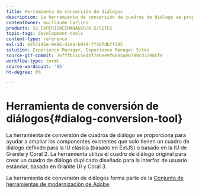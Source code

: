 ```yaml
---
title: Herramienta de conversión de diálogos
description: La herramienta de conversión de cuadros de diálogo se proporciona para ayudarle a ampliar los componentes existentes que solo tienen un cuadro de diálogo definido para la IU clásica
contentOwner: Guillaume Carlino
products: SG_EXPERIENCEMANAGER/6.5/SITES
topic-tags: development-tools
content-type: reference
exl-id: e255145e-9e86-41ea-b048-ff46fdbff205
solution: Experience Manager, Experience Manager Sites
source-git-commit: 76fffb11c56dbf7ebee9f6805ae0799cd32985fe
workflow-type: tm+mt
source-wordcount: '95'
ht-degree: 0%

---
```


# Herramienta de conversión de diálogos{#dialog-conversion-tool}

La herramienta de conversión de cuadros de diálogo se proporciona para ayudar a ampliar los componentes existentes que solo tienen un cuadro de diálogo definido para la IU clásica (basado en ExtJS) o basado en la IU de Granite y Coral 2. La herramienta utiliza el cuadro de diálogo original para crear un cuadro de diálogo duplicado diseñado para la interfaz de usuario estándar, basado en Granite UI y Coral 3.

La herramienta de conversión de diálogos forma parte de la [Conjunto de herramientas de modernización de Adobe](modernization-tools.md).
